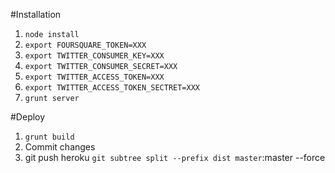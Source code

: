 #Installation

1. `node install`
2. `export FOURSQUARE_TOKEN=XXX`
3. `export TWITTER_CONSUMER_KEY=XXX`
3. `export TWITTER_CONSUMER_SECRET=XXX`
3. `export TWITTER_ACCESS_TOKEN=XXX`
3. `export TWITTER_ACCESS_TOKEN_SECTRET=XXX`
3. `grunt server`

#Deploy

1. `grunt build`
2. Commit changes
3. git push heroku `git subtree split --prefix dist master`:master --force
